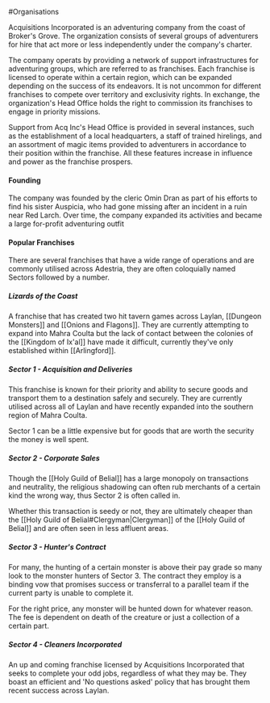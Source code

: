 #Organisations 

Acquisitions Incorporated is an adventuring company from the coast of Broker's Grove. The organization consists of several groups of adventurers for hire that act more or less independently under the company's charter.

The company operats by providing a network of support infrastructures for adventuring groups, which are referred to as franchises. Each franchise is licensed to operate within a certain region, which can be expanded depending on the success of its endeavors. It is not uncommon for different franchises to compete over territory and exclusivity rights. In exchange, the organization's Head Office holds the right to commission its franchises to engage in priority missions.

Support from Acq Inc's Head Office is provided in several instances, such as the establishment of a local headquarters, a staff of trained hirelings, and an assortment of magic items provided to adventurers in accordance to their position within the franchise. All these features increase in influence and power as the franchise prospers.

#### Founding
The company was founded by the cleric Omin Dran as part of his efforts to find his sister Auspicia, who had gone missing after an incident in a ruin near Red Larch. Over time, the company expanded its activities and became a large for-profit adventuring outfit

#### Popular Franchises
There are several franchises that have a wide range of operations and are commonly utilised across Adestria, they are often coloquially named Sectors followed by a number.

##### Lizards of the Coast
A franchise that has created two hit tavern games across Laylan, [[Dungeon Monsters]] and [[Onions and Flagons]]. They are currently attempting to expand into Mahra Coulta but the lack of contact between the colonies of the [[Kingdom of Ix'al]] have made it difficult, currently they've only established within [[Arlingford]].


##### Sector 1 - Acquisition and Deliveries
This franchise is known for their priority and ability to secure goods and transport them to a destination safely and securely. They are currently utilised across all of Laylan and have recently expanded into the southern region of Mahra Coulta. 

Sector 1 can be a little expensive but for goods that are worth the security the money is well spent. 

##### Sector 2 - Corporate Sales
Though the [[Holy Guild of Belial]] has a large monopoly on transactions and neutrality, the religious shadowing can often rub merchants of a certain kind the wrong way, thus Sector 2 is often called in.

Whether this transaction is seedy or not, they are ultimately cheaper than the [[Holy Guild of Belial#Clergyman|Clergyman]] of the [[Holy Guild of Belial]] and are often seen in less affluent areas.

##### Sector 3 - Hunter's Contract
For many, the hunting of a certain monster is above their pay grade so many look to the monster hunters of Sector 3. The contract they employ is a binding vow that promises success or transferral to a parallel team if the current party is unable to complete it.

For the right price, any monster will be hunted down for whatever reason. The fee is dependent on death of the creature or just a collection of a certain part.

##### Sector 4 - Cleaners Incorporated
An up and coming franchise licensed by Acquisitions Incorporated that seeks to complete your odd jobs, regardless of what they may be. They boast an efficient and 'No questions asked' policy that has brought them recent success across Laylan.


